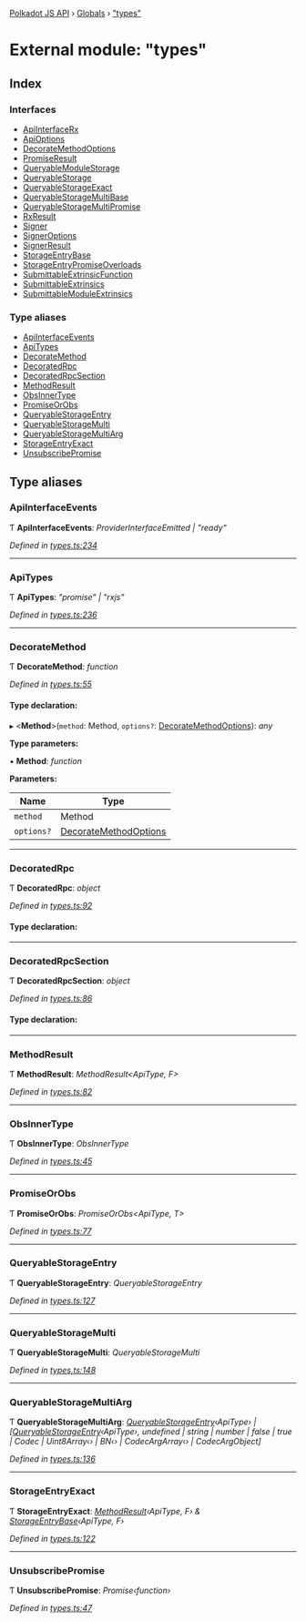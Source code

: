 [Polkadot JS API](../README.md) › [Globals](../globals.md) › ["types"](_types_.md)

# External module: "types"

## Index

### Interfaces

* [ApiInterfaceRx](../interfaces/_types_.apiinterfacerx.md)
* [ApiOptions](../interfaces/_types_.apioptions.md)
* [DecorateMethodOptions](../interfaces/_types_.decoratemethodoptions.md)
* [PromiseResult](../interfaces/_types_.promiseresult.md)
* [QueryableModuleStorage](../interfaces/_types_.queryablemodulestorage.md)
* [QueryableStorage](../interfaces/_types_.queryablestorage.md)
* [QueryableStorageExact](../interfaces/_types_.queryablestorageexact.md)
* [QueryableStorageMultiBase](../interfaces/_types_.queryablestoragemultibase.md)
* [QueryableStorageMultiPromise](../interfaces/_types_.queryablestoragemultipromise.md)
* [RxResult](../interfaces/_types_.rxresult.md)
* [Signer](../interfaces/_types_.signer.md)
* [SignerOptions](../interfaces/_types_.signeroptions.md)
* [SignerResult](../interfaces/_types_.signerresult.md)
* [StorageEntryBase](../interfaces/_types_.storageentrybase.md)
* [StorageEntryPromiseOverloads](../interfaces/_types_.storageentrypromiseoverloads.md)
* [SubmittableExtrinsicFunction](../interfaces/_types_.submittableextrinsicfunction.md)
* [SubmittableExtrinsics](../interfaces/_types_.submittableextrinsics.md)
* [SubmittableModuleExtrinsics](../interfaces/_types_.submittablemoduleextrinsics.md)

### Type aliases

* [ApiInterfaceEvents](_types_.md#apiinterfaceevents)
* [ApiTypes](_types_.md#apitypes)
* [DecorateMethod](_types_.md#decoratemethod)
* [DecoratedRpc](_types_.md#decoratedrpc)
* [DecoratedRpcSection](_types_.md#decoratedrpcsection)
* [MethodResult](_types_.md#methodresult)
* [ObsInnerType](_types_.md#obsinnertype)
* [PromiseOrObs](_types_.md#promiseorobs)
* [QueryableStorageEntry](_types_.md#queryablestorageentry)
* [QueryableStorageMulti](_types_.md#queryablestoragemulti)
* [QueryableStorageMultiArg](_types_.md#queryablestoragemultiarg)
* [StorageEntryExact](_types_.md#storageentryexact)
* [UnsubscribePromise](_types_.md#unsubscribepromise)

## Type aliases

###  ApiInterfaceEvents

Ƭ **ApiInterfaceEvents**: *ProviderInterfaceEmitted | "ready"*

*Defined in [types.ts:234](https://github.com/polkadot-js/api/blob/16e0ea9315/packages/api/src/types.ts#L234)*

___

###  ApiTypes

Ƭ **ApiTypes**: *"promise" | "rxjs"*

*Defined in [types.ts:236](https://github.com/polkadot-js/api/blob/16e0ea9315/packages/api/src/types.ts#L236)*

___

###  DecorateMethod

Ƭ **DecorateMethod**: *function*

*Defined in [types.ts:55](https://github.com/polkadot-js/api/blob/16e0ea9315/packages/api/src/types.ts#L55)*

#### Type declaration:

▸ <**Method**>(`method`: Method, `options?`: [DecorateMethodOptions](../interfaces/_types_.decoratemethodoptions.md)): *any*

**Type parameters:**

▪ **Method**: *function*

**Parameters:**

Name | Type |
------ | ------ |
`method` | Method |
`options?` | [DecorateMethodOptions](../interfaces/_types_.decoratemethodoptions.md) |

___

###  DecoratedRpc

Ƭ **DecoratedRpc**: *object*

*Defined in [types.ts:92](https://github.com/polkadot-js/api/blob/16e0ea9315/packages/api/src/types.ts#L92)*

#### Type declaration:

___

###  DecoratedRpcSection

Ƭ **DecoratedRpcSection**: *object*

*Defined in [types.ts:86](https://github.com/polkadot-js/api/blob/16e0ea9315/packages/api/src/types.ts#L86)*

#### Type declaration:

___

###  MethodResult

Ƭ **MethodResult**: *MethodResult<ApiType, F>*

*Defined in [types.ts:82](https://github.com/polkadot-js/api/blob/16e0ea9315/packages/api/src/types.ts#L82)*

___

###  ObsInnerType

Ƭ **ObsInnerType**: *ObsInnerType<O>*

*Defined in [types.ts:45](https://github.com/polkadot-js/api/blob/16e0ea9315/packages/api/src/types.ts#L45)*

___

###  PromiseOrObs

Ƭ **PromiseOrObs**: *PromiseOrObs<ApiType, T>*

*Defined in [types.ts:77](https://github.com/polkadot-js/api/blob/16e0ea9315/packages/api/src/types.ts#L77)*

___

###  QueryableStorageEntry

Ƭ **QueryableStorageEntry**: *QueryableStorageEntry<ApiType>*

*Defined in [types.ts:127](https://github.com/polkadot-js/api/blob/16e0ea9315/packages/api/src/types.ts#L127)*

___

###  QueryableStorageMulti

Ƭ **QueryableStorageMulti**: *QueryableStorageMulti<ApiType>*

*Defined in [types.ts:148](https://github.com/polkadot-js/api/blob/16e0ea9315/packages/api/src/types.ts#L148)*

___

###  QueryableStorageMultiArg

Ƭ **QueryableStorageMultiArg**: *[QueryableStorageEntry](_types_.md#queryablestorageentry)‹ApiType› | [[QueryableStorageEntry](_types_.md#queryablestorageentry)‹ApiType›, undefined | string | number | false | true | Codec | Uint8Array‹› | BN‹› | CodecArgArray‹› | CodecArgObject]*

*Defined in [types.ts:136](https://github.com/polkadot-js/api/blob/16e0ea9315/packages/api/src/types.ts#L136)*

___

###  StorageEntryExact

Ƭ **StorageEntryExact**: *[MethodResult](_types_.md#methodresult)‹ApiType, F› & [StorageEntryBase](../interfaces/_types_.storageentrybase.md)‹ApiType, F›*

*Defined in [types.ts:122](https://github.com/polkadot-js/api/blob/16e0ea9315/packages/api/src/types.ts#L122)*

___

###  UnsubscribePromise

Ƭ **UnsubscribePromise**: *Promise‹function›*

*Defined in [types.ts:47](https://github.com/polkadot-js/api/blob/16e0ea9315/packages/api/src/types.ts#L47)*
